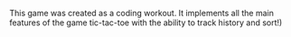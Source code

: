 This game was created as a coding workout. It implements all the main features of the game tic-tac-toe with the ability to track history and sort!)


